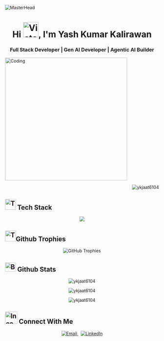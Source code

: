 ![MasterHead](https://mir-s3-cdn-cf.behance.net/project_modules/max_1200/9afe0493484903.5e66500f8dea4.gif)


<h1 align="center">Hi <img src="https://raw.githubusercontent.com/Tarikul-Islam-Anik/Animated-Fluent-Emojis/master/Emojis/Hand%20gestures/Victory%20Hand.png" alt="Victory Hand" width="50" height="50" />, I'm Yash Kumar Kalirawan</h1>
<h3 align="center">Full Stack Developer | Gen AI Developer | Agentic AI Builder</h3>
<img align="center" alt="Coding" width="400" src="https://cdn.dribbble.com/users/2131993/screenshots/4948736/media/45dceb640723d72436c427add7966cf8.gif">

<p align="right"> <img src="https://komarev.com/ghpvc/?username=ykjaat6104&label=Profile%20views&color=0e75b6&style=flat" alt="ykjaat6104" /> </p>



## <img src="https://raw.githubusercontent.com/Tarikul-Islam-Anik/Telegram-Animated-Emojis/main/Objects/Toolbox.webp" alt="Toolbox" width="35" height="35" /> Tech Stack
<p align="center">
  <a href="https://skillicons.dev">
    <img src="https://skillicons.dev/icons?i=linux,git,docker,java,react,mongodb,cpp,python,bash,vim,github,mysql,postgres,postman,aws,gcp,fastapi,tailwind,js,typescript" />
  </a>
</p>

## <img src="https://raw.githubusercontent.com/Tarikul-Islam-Anik/Telegram-Animated-Emojis/main/Activity/Trophy.webp" alt="Trophy" width="35" height="35" />Github Trophies

<p align="center">
  <img src="https://github-profile-trophy.vercel.app/?username=ykjaat6104&theme=tokyonight&no-frame=true&row=1&column=7&margin-w=10" alt="GitHub Trophies" />
</p>

## <img src="https://raw.githubusercontent.com/Tarikul-Islam-Anik/Telegram-Animated-Emojis/main/Objects/Bar%20Chart.webp" alt="Bar Chart" width="35" height="30" /> Github Stats

<p align=center>
  <img src="https://github-readme-streak-stats.herokuapp.com/?user=ykjaat6104&theme=aura&hide_border=true" alt="ykjaat6104"/>
</p>

<p align=center>
  <img src="https://github-readme-stats.vercel.app/api?username=ykjaat6104&show_icons=true&locale=en&theme=aura&hide_border=true" alt="ykjaat6104" />
</p>

<p align="center">
  <img src="https://github-readme-stats.vercel.app/api/top-langs?username=ykjaat6104&layout=compact&theme=aura&hide_border=true" alt="ykjaat6104" />
</p>

## <img src="https://raw.githubusercontent.com/Tarikul-Islam-Anik/Telegram-Animated-Emojis/main/Objects/Incoming%20Envelope.webp" alt="Incoming Envelope" width="40" height="40" /> Connect With Me

<p align="center">
  <a href="mailto:kalirawan2004yash@gmail.com">
    <img src="https://img.shields.io/badge/Gmail-kalirawan2004yash%40gmail.com-red?style=for-the-badge&logo=gmail&color=red" alt="Email"/>
  </a>&nbsp;
  
  <a href="https://www.linkedin.com/in/yash-kumar-kalirawan-527259257/">
    <img src="https://img.shields.io/badge/LinkedIn-Yash%20Kumar%20Kalirawan-blue?style=for-the-badge&logo=linkedin&color=white&labelColor=blue" alt="LinkedIn"/>
  </a>
</p>

